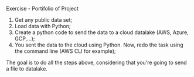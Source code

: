 Exercise - Portifolio of Project

1) Get any public data set;
2) Load data with Python;
3) Create a python code to send the data to a cloud datalake (AWS, Azure, GCP,...);
4) You sent the data to the cloud using Python. Now, redo the task using the command line (AWS CLI for example);

The goal is to do all the steps above, considering that you're going to send a file to datalake.